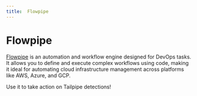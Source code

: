 ```yaml
---
title:  Flowpipe
---
```


# Flowpipe

[Flowpipe](https://flowpipe.io/) is an automation and workflow engine designed for DevOps tasks. It allows you to define and execute complex workflows using code, making it ideal for automating cloud infrastructure management across platforms like AWS, Azure, and GCP.

Use it to take action on Tailpipe detections!

